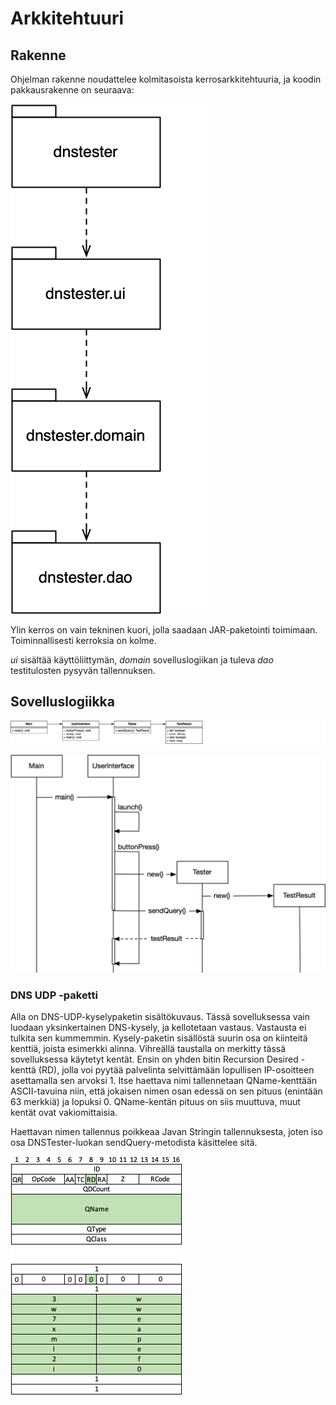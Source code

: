 # Arkkitehtuuri

## Rakenne

Ohjelman rakenne noudattelee kolmitasoista kerrosarkkitehtuuria, ja koodin pakkausrakenne on seuraava:

![Paketointi](https://github.com/riihikallio/ohte/blob/master/Dokumentaatio/paketointi.png)

Ylin kerros on vain tekninen kuori, jolla saadaan JAR-paketointi toimimaan. Toiminnallisesti kerroksia on kolme.

_ui_ sisältää käyttöliittymän, _domain_ sovelluslogiikan ja tuleva _dao_ testitulosten pysyvän tallennuksen.

## Sovelluslogiikka

![Luokat](https://github.com/riihikallio/ohte/blob/master/Dokumentaatio/luokat.png)

![Sekvenssi](https://github.com/riihikallio/ohte/blob/master/Dokumentaatio/sekvenssi.png)

### DNS UDP -paketti

Alla on DNS-UDP-kyselypaketin sisältökuvaus. Tässä sovelluksessa vain luodaan yksinkertainen DNS-kysely, ja kellotetaan vastaus. Vastausta ei tulkita sen kummemmin. Kysely-paketin sisällöstä suurin osa on kiinteitä kenttiä, joista esimerkki alinna. Vihreällä taustalla on merkitty tässä sovelluksessa käytetyt kentät. Ensin on yhden bitin Recursion Desired -kenttä (RD), jolla voi pyytää palvelinta selvittämään lopullisen IP-osoitteen asettamalla sen arvoksi 1. Itse haettava nimi tallennetaan QName-kenttään ASCII-tavuina niin, että jokaisen nimen osan edessä on sen pituus (enintään 63 merkkiä) ja lopuksi 0. QName-kentän pituus on siis muuttuva, muut kentät ovat vakiomittaisia.

Haettavan nimen tallennus poikkeaa Javan Stringin tallennuksesta, joten iso osa DNSTester-luokan sendQuery-metodista käsittelee sitä.

![Paketti](https://github.com/riihikallio/ohte/blob/master/Dokumentaatio/paketti.png)